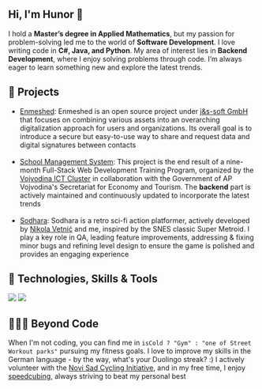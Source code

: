 <div>
  <section>
    <h1>Hi, I'm Hunor 👋</h1>
      <p>
        I hold a <strong>Master’s degree in Applied Mathematics</strong>, but my passion for problem-solving led me to the world of <strong>Software Development</strong>. I love writing code in <strong>C#, Java, and Python</strong>. My area of interest lies in <strong>Backend Development</strong>, where I enjoy solving problems through code. I’m always eager to learn something new and explore the latest trends.
      </p>
  </section>

  <section>
    <h2>🚀 Projects</h2>
    <ul>
      <li><a href="https://enmeshed.eu/">Enmeshed</a>: Enmeshed is an open source project under <a href="https://www.js-soft.com/en/">j&s-soft GmbH</a> that focuses on combining various assets into an overarching
digitalization approach for users and organizations. Its overall goal is to introduce a secure but easy-to-use way to share and request
data and digital signatures between contacts</li>
        <br>
<li>
    <a href="https://github.com/HunorTotBagi/school-management-system">School Management System</a>: This project is the end result of a nine-month Full-Stack Web Development Training Program, organized by the 
    <a href="https://vojvodinaictcluster.org/">Vojvodina ICT Cluster</a> in collaboration with the Government of AP Vojvodina's Secretariat for Economy and Tourism. The <strong>backend</strong> part is actively maintained and continuously updated to incorporate the latest trends  
</li><br>

  <li><a href="https://nikolavetnic.itch.io/sodhara">Sodhara</a>: Sodhara is a retro sci-fi action platformer, actively developed by <a href="https://github.com/NikolaVetnic">Nikola Vetnić</a> and me, inspired by the SNES classic Super Metroid. I play a key role in QA, leading feature improvements, addressing & fixing minor bugs and refining level design to ensure the game is polished and provides an engaging experience
</li>
    </ul>
  </section>

  <section>
    <h2>🔧 Technologies, Skills & Tools</h2>
    <div>
      <img src="https://skillicons.dev/icons?i=cs,java,py,js,dotnet,spring,hibernate,react,unity,mysql,postgres" />
      <img src="https://skillicons.dev/icons?i=docker,git,postman,windows,linux,visualstudio,vscode,eclipse,html,css" />
    </div>
  </section>

  <section>
    <h2>🚴‍♂️💪 Beyond Code</h2>
    <p>
      When I'm not coding, you can find me in <code>isCold ? "Gym" : "one of Street Workout parks"</code> pursuing my fitness goals. I love to improve my skills in the German language - by the way, what's your Duolingo streak? :) I actively volunteer with the <a href="https://nsbi.org.rs/en">Novi Sad Cycling Initiative</a>, and in my free time, I enjoy <a href="https://en.wikipedia.org/wiki/Speedcubing">speedcubing</a>, always striving to beat my personal best
    </p>
  </section>
</div>
